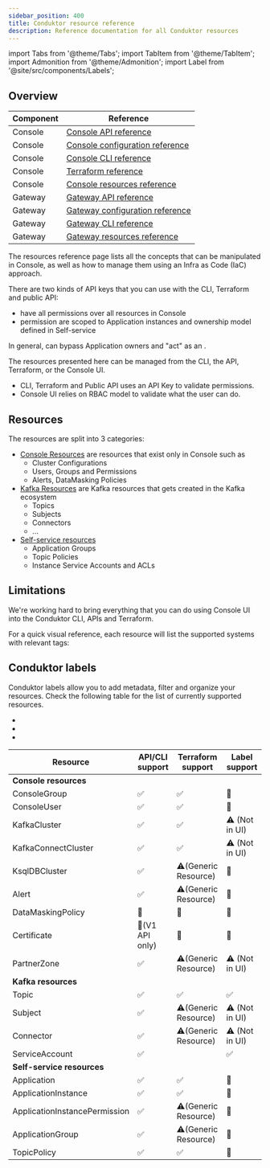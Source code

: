 ```yaml
---
sidebar_position: 400
title: Conduktor resource reference
description: Reference documentation for all Conduktor resources
---
```


import Tabs from '@theme/Tabs';
import TabItem from '@theme/TabItem';
import Admonition from '@theme/Admonition';
import Label from '@site/src/components/Labels';

## Overview

| Component | Reference |
|----------|----------|
| Console   | [Console API reference](https://developers.conduktor.io/?product=console)  |
| Console   | [Console configuration reference](../get-started/configuration/env-variables)  |
| Console   | [Console CLI reference](./cli-reference.md)  |
| Console   | [Terraform reference](./terraform-reference.md)  |
| Console   | [Console resources reference](./resource-reference/)  |
| Gateway   | [Gateway API reference](https://developers.conduktor.io/?product=gateway)  |
| Gateway   | [Gateway configuration reference](../../gateway/configuration/env-variables)  |
| Gateway   | [Gateway CLI reference](../../gateway/reference/cli-reference)  |
| Gateway   | [Gateway resources reference](../../gateway/reference/resources-reference)  |

The resources reference page lists all the concepts that can be manipulated in Console, as well as how to manage them using an Infra as Code (IaC) approach.

There are two kinds of API keys that you can use with the CLI, Terraform and public API:

- <Label type="AdminToken" /> have all permissions over all resources in Console
- <Label type="AppToken" /> permission are scoped to Application instances and ownership model defined in Self-service

In general, <Label type="AdminToken" /> can bypass Application owners and "act" as an <Label type="AppToken" />. 

The resources presented here can be managed from the CLI, the API, Terraform, or the Console UI.

- CLI, Terraform and Public API uses an API Key to validate permissions.
- Console UI relies on RBAC model to validate what the user can do.

## Resources

The resources are split into 3 categories:

- [Console Resources](/guides/reference/console-reference) are resources that exist only in Console such as
  - Cluster Configurations
  - Users, Groups and Permissions
  - Alerts, DataMasking Policies
- [Kafka Resources](/guides/reference/kafka-reference/kafka) are Kafka resources that gets created in the Kafka ecosystem
  - Topics
  - Subjects
  - Connectors
  - ...
- [Self-service resources](/guides/reference/self-service-reference)
  - Application Groups
  - Topic Policies
  - Instance Service Accounts and ACLs

## Limitations

We're working hard to bring everything that you can do using Console UI into the Conduktor CLI, APIs and Terraform.

For a quick visual reference, each resource will list the supported systems with relevant tags:

<Label type="UI" /> <Label type="CLI" /> <Label type="API" /> <Label type="TF" /> 

## Conduktor labels

Conduktor labels allow you to add metadata, filter and organize your resources. Check the following table for the list of currently supported resources.

- <Label type="FullLabelSupport" />
- <Label type="PartialLabelSupport" />
- <Label type="MissingLabelSupport" />

| Resource                     | API/CLI support | Terraform support    | Label support  | 
|------------------------------|-----------------|----------------------|----------------|
| **Console resources**        |                 |                      |                |
| ConsoleGroup                 | ✅               | ✅                    | 🚫             |
| ConsoleUser                  | ✅               | ✅                    | 🚫             |
| KafkaCluster                 | ✅               | ✅                    | ⚠️ (Not in UI) |
| KafkaConnectCluster          | ✅               | ✅                    | ⚠️ (Not in UI) |
| KsqlDBCluster                | ✅               | ⚠️(Generic Resource) | 🚫             |
| Alert                        | ✅               | ⚠️(Generic Resource) | 🚫             |
| DataMaskingPolicy            | 🚫              | 🚫                   | 🚫             |
| Certificate                  | 🚫(V1 API only) | 🚫                   | 🚫             |
| PartnerZone                  | ✅               | ⚠️(Generic Resource) | ⚠️ (Not in UI) |
| **Kafka resources**          |                 |                      |                |
| Topic                        | ✅               | ✅                    | ✅              |
| Subject                      | ✅               | ⚠️(Generic Resource) | ⚠️ (Not in UI) |
| Connector                    | ✅               | ⚠️(Generic Resource) | ⚠️ (Not in UI) |
| ServiceAccount               | ✅               |                      | ✅              |
| **Self-service resources**   |                 |                      |                |
| Application                  | ✅               | ✅                    | 🚫             |
| ApplicationInstance          | ✅               | ✅                    | 🚫             |
| ApplicationInstancePermission | ✅               | ⚠️(Generic Resource) | 🚫             |
| ApplicationGroup             | ✅               | ⚠️(Generic Resource) | 🚫             |
| TopicPolicy                  | ✅               | ✅                    | 🚫             |
